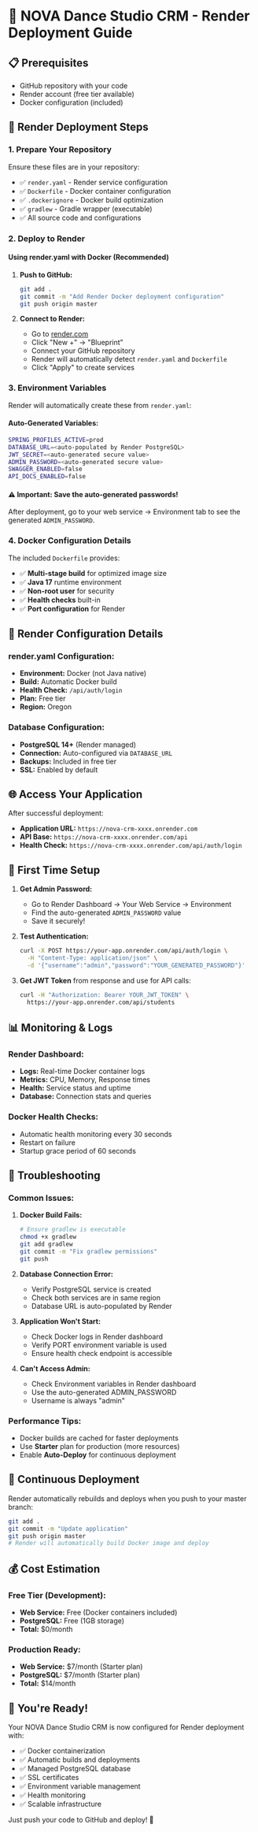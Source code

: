# 🚀 NOVA Dance Studio CRM - Render Deployment Guide

## 📋 Prerequisites
- GitHub repository with your code
- Render account (free tier available)
- Docker configuration (included)

## 🔧 Render Deployment Steps

### 1. **Prepare Your Repository**
Ensure these files are in your repository:
- ✅ `render.yaml` - Render service configuration
- ✅ `Dockerfile` - Docker container configuration
- ✅ `.dockerignore` - Docker build optimization
- ✅ `gradlew` - Gradle wrapper (executable)
- ✅ All source code and configurations

### 2. **Deploy to Render**

#### Using render.yaml with Docker (Recommended)
1. **Push to GitHub:**
   ```bash
   git add .
   git commit -m "Add Render Docker deployment configuration"
   git push origin master
   ```

2. **Connect to Render:**
   - Go to [render.com](https://render.com)
   - Click "New +" → "Blueprint"
   - Connect your GitHub repository
   - Render will automatically detect `render.yaml` and `Dockerfile`
   - Click "Apply" to create services

### 3. **Environment Variables**
Render will automatically create these from `render.yaml`:

#### Auto-Generated Variables:
```bash
SPRING_PROFILES_ACTIVE=prod
DATABASE_URL=<auto-populated by Render PostgreSQL>
JWT_SECRET=<auto-generated secure value>
ADMIN_PASSWORD=<auto-generated secure value>
SWAGGER_ENABLED=false
API_DOCS_ENABLED=false
```

#### ⚠️ **Important:** Save the auto-generated passwords!
After deployment, go to your web service → Environment tab to see the generated `ADMIN_PASSWORD`.

### 4. **Docker Configuration Details**

The included `Dockerfile` provides:
- ✅ **Multi-stage build** for optimized image size
- ✅ **Java 17** runtime environment
- ✅ **Non-root user** for security
- ✅ **Health checks** built-in
- ✅ **Port configuration** for Render

## 🔗 **Render Configuration Details**

### render.yaml Configuration:
- **Environment:** Docker (not Java native)
- **Build:** Automatic Docker build
- **Health Check:** `/api/auth/login`
- **Plan:** Free tier
- **Region:** Oregon

### Database Configuration:
- **PostgreSQL 14+** (Render managed)
- **Connection:** Auto-configured via `DATABASE_URL`
- **Backups:** Included in free tier
- **SSL:** Enabled by default

## 🌐 **Access Your Application**

After successful deployment:
- **Application URL:** `https://nova-crm-xxxx.onrender.com`
- **API Base:** `https://nova-crm-xxxx.onrender.com/api`
- **Health Check:** `https://nova-crm-xxxx.onrender.com/api/auth/login`

## 🔐 **First Time Setup**

1. **Get Admin Password:**
   - Go to Render Dashboard → Your Web Service → Environment
   - Find the auto-generated `ADMIN_PASSWORD` value
   - Save it securely!

2. **Test Authentication:**
   ```bash
   curl -X POST https://your-app.onrender.com/api/auth/login \
     -H "Content-Type: application/json" \
     -d '{"username":"admin","password":"YOUR_GENERATED_PASSWORD"}'
   ```

3. **Get JWT Token** from response and use for API calls:
   ```bash
   curl -H "Authorization: Bearer YOUR_JWT_TOKEN" \
     https://your-app.onrender.com/api/students
   ```

## 📊 **Monitoring & Logs**

### Render Dashboard:
- **Logs:** Real-time Docker container logs
- **Metrics:** CPU, Memory, Response times
- **Health:** Service status and uptime
- **Database:** Connection stats and queries

### Docker Health Checks:
- Automatic health monitoring every 30 seconds
- Restart on failure
- Startup grace period of 60 seconds

## 🚨 **Troubleshooting**

### Common Issues:

1. **Docker Build Fails:**
   ```bash
   # Ensure gradlew is executable
   chmod +x gradlew
   git add gradlew
   git commit -m "Fix gradlew permissions"
   git push
   ```

2. **Database Connection Error:**
   - Verify PostgreSQL service is created
   - Check both services are in same region
   - Database URL is auto-populated by Render

3. **Application Won't Start:**
   - Check Docker logs in Render dashboard
   - Verify PORT environment variable is used
   - Ensure health check endpoint is accessible

4. **Can't Access Admin:**
   - Check Environment variables in Render dashboard
   - Use the auto-generated ADMIN_PASSWORD
   - Username is always "admin"

### Performance Tips:
- Docker builds are cached for faster deployments
- Use **Starter** plan for production (more resources)
- Enable **Auto-Deploy** for continuous deployment

## 🔄 **Continuous Deployment**

Render automatically rebuilds and deploys when you push to your master branch:
```bash
git add .
git commit -m "Update application"
git push origin master
# Render will automatically build Docker image and deploy
```

## 💰 **Cost Estimation**

### Free Tier (Development):
- **Web Service:** Free (Docker containers included)
- **PostgreSQL:** Free (1GB storage)
- **Total:** $0/month

### Production Ready:
- **Web Service:** $7/month (Starter plan)
- **PostgreSQL:** $7/month (Starter plan)
- **Total:** $14/month

## 🎉 **You're Ready!**

Your NOVA Dance Studio CRM is now configured for Render deployment with:
- ✅ Docker containerization
- ✅ Automatic builds and deployments
- ✅ Managed PostgreSQL database
- ✅ SSL certificates
- ✅ Environment variable management
- ✅ Health monitoring
- ✅ Scalable infrastructure

Just push your code to GitHub and deploy! 🚀

